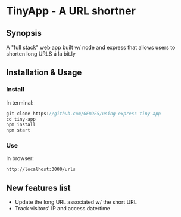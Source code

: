 # TinyApp - A URL shortner

## Synopsis

A "full stack" web app built w/ node and express that allows users to shorten long URLS á la bit.ly

## Installation & Usage


### Install

In terminal:
```js
git clone https://github.com/GEDDE5/using-express tiny-app
cd tiny-app
npm install
npm start
```

### Use

In browser:
```
http://localhost:3000/urls
```

## New features list

* Update the long URL associated w/ the short URL
* Track visitors' IP and access date/time



